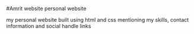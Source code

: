 #Amrit website
personal website

my personal website built using html and css mentioning my skills, contact information and social handle links
